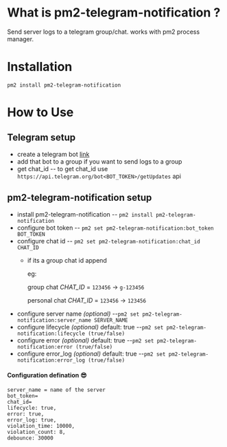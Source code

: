 # What is pm2-telegram-notification ?
Send server logs to a telegram group/chat.
works with pm2 process manager.


# Installation
`pm2 install pm2-telegram-notification`

# How to Use
## Telegram setup 
* create a telegram bot [link](https://core.telegram.org/bots#creating-a-new-bot)
* add that bot to a group if you want to send logs to a group
* get chat_id
-- to get chat_id use `https://api.telegram.org/bot<BOT_TOKEN>/getUpdates` api

## pm2-telegram-notification setup
* install pm2-telegram-notification
-- `pm2 install pm2-telegram-notification`
* configure bot token
--  `pm2 set pm2-telegram-notification:bot_token BOT_TOKEN`
* configure chat id
--  `pm2 set pm2-telegram-notification:chat_id CHAT_ID`
    - if its a group chat id append
    
        eg: 
     
        group chat _CHAT_ID_ = `123456` -> `g-123456`
        
        personal chat _CHAT_ID_ = `123456` -> `123456`
* configure server name _(optional)_
--`pm2 set pm2-telegram-notification:server_name SERVER_NAME`
* configure lifecycle _(optional)_ default: true
--`pm2 set pm2-telegram-notification:lifecycle (true/false)`
* configure error _(optional)_ default: true
--`pm2 set pm2-telegram-notification:error (true/false)`
* configure error_log _(optional)_ default: true
--`pm2 set pm2-telegram-notification:error_log (true/false)`

#### Configuration defination 😎
```
server_name = name of the server   
bot_token=
chat_id=
lifecycle: true,
error: true,
error_log: true,
violation_time: 10000,
violation_count: 8,
debounce: 30000
```

